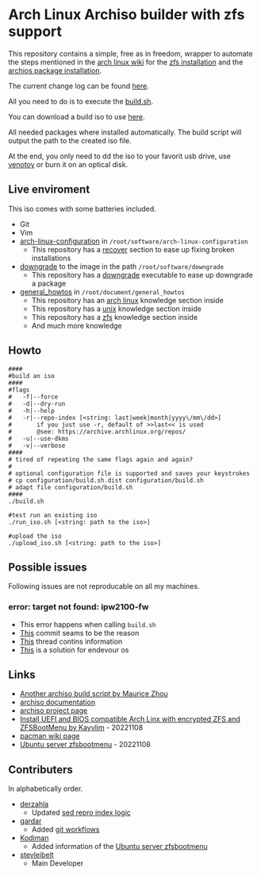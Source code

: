 # Arch Linux Archiso builder with zfs support

This repository contains a simple, free as in freedom, wrapper to automate the steps mentioned in the [arch linux wiki](https://wiki.archlinux.org) for the [zfs installation](https://wiki.archlinux.org/index.php/ZFS#Installation) and the [archios package installation](https://wiki.archlinux.org/index.php/Archiso#Installing_packages).

The current change log can be found [here](CHANGELOG.md).

All you need to do is to execute the [build.sh](https://github.com/stevleibelt/arch-linux-live-cd-iso-with-zfs/blob/master/build.sh).

You can download a build iso to use [here](https://archzfs.leibelt.de/).

All needed packages where installed automatically. The build script will output the path to the created iso file.

At the end, you only need to dd the iso to your favorit usb drive, use [venotoy](https://www.ventoy.net) or burn it on an optical disk.

## Live enviroment

This iso comes with some batteries included.

* Git
* Vim
* [arch-linux-configuration](https://github.com/stevleibelt/arch-linux-configuration) in `/root/software/arch-linux-configuration`
  * This repository has a [recover](https://github.com/stevleibelt/arch-linux-configuration/tree/master/scripts/zfs/recover) section to ease up fixing broken installations
* [downgrade](https://github.com/pbrisbin/downgrade) to the image in the path `/root/software/downgrade`
  * This repository has a [downgrade](https://github.com/archlinux-downgrade/downgrade/tree/main/bin) executable to ease up downgrade a package
* [general_howtos](https://github.com/stevleibelt/general_howtos) in `/root/document/general_howtos`
  * This repository has an [arch linux](https://github.com/stevleibelt/General_Howtos/tree/master/operation_system/linux/distribution/arch) knowledge section inside
  * This repository has a [unix](https://github.com/stevleibelt/General_Howtos/tree/master/operation_system/unix) knowledge section inside
  * This repository has a [zfs](https://github.com/stevleibelt/General_Howtos/tree/master/filesystem/zfs) knowledge section inside
  * And much more knowledge

## Howto

```
####
#build an iso
####
#flags
#   -f|--force
#   -d|--dry-run
#   -h|--help
#   -r|--repo-index [<string: last|week|month|yyyy\/mm\/dd>]
#       if you just use -r, default of >>last<< is used
#       @see: https://archive.archlinux.org/repos/
#   -u|--use-dkms
#   -v|--verbose
####
# tired of repeating the same flags again and again?
#
# optional configuration file is supported and saves your keystrokes
# cp configuration/build.sh.dist configuration/build.sh
# adapt file configuration/build.sh
####
./build.sh

#test run an existing iso
./run_iso.sh [<string: path to the iso>]

#upload the iso
./upload_iso.sh [<string: path to the iso>]
```

## Possible issues

Following issues are not reproducable on all my machines.

### error: target not found: ipw2100-fw

* This error happens when calling `build.sh`
* [This](https://gitlab.archlinux.org/archlinux/archiso/-/commit/4d64a58a905403b3abfca5077dcd924ef7901ba7) commit seams to be the reason
* [This](https://bbs.archlinux.org/viewtopic.php?id=279908) thread contins information
* [This](https://forum.endeavouros.com/t/missing-aur-packages-ipw2100-fw-ipw2200-fw/32019) is a solution for endevour os

## Links

* [Another archiso build script by Maurice Zhou](https://gitlab.com/m_zhou/archiso)
* [archiso documentation](https://git.archlinux.org/archiso.git/tree/docs)
* [archiso project page](https://git.archlinux.org/archiso.git)
* [Install UEFI and BIOS compatible Arch Linx with encrypted ZFS and ZFSBootMenu by Kayvlim](https://wiki.archlinux.org/title/User:Kayvlim/Install_UEFI_and_BIOS_compatible_Arch_Linux_with_Encrypted_ZFS_and_ZFSBootMenu#Swap) - 20221108
* [pacman wiki page](https://wiki.archlinux.org/index.php/Pacman)
* [Ubuntu server zfsbootmenu](https://github.com/Sithuk/ubuntu-server-zfsbootmenu) - 20221108

## Contributers

In alphabetically order.

* [derzahla](https://github.com/derzahla)
  * Updated [sed repro index logic](https://github.com/stevleibelt/arch-linux-live-cd-iso-with-zfs/pull/15)
* [gardar](https://github.com/gardar)
  * Added [git workflows](https://github.com/stevleibelt/arch-linux-live-cd-iso-with-zfs/pull/11)
* [Kodiman](https://github.com/Kodiman)
  * Added information of the [Ubuntu server zfsbootmenu](https://github.com/stevleibelt/arch-linux-live-cd-iso-with-zfs/issues/14)
* [stevleibelt](https://github.com/stevleibelt)
  * Main Developer

